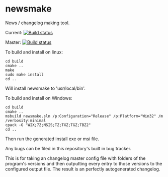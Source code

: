 # newsmake
News / changelog making tool.

Current: [![Build status](https://ci.appveyor.com/api/projects/status/h93bwvkrh8cfvgde?svg=true)](https://ci.appveyor.com/project/Elskom/newsmake)

Master: [![Build status](https://ci.appveyor.com/api/projects/status/h93bwvkrh8cfvgde/branch/master?svg=true)](https://ci.appveyor.com/project/Elskom/newsmake/branch/master)

To build and install on linux:

    cd build
    cmake ..
    make
    sudo make install
    cd ..

Will install newsmake to 'usr/local/bin'.

To build and install on Windows:

    cd build
    cmake ..
    msbuild newsmake.sln /p:Configuration="Release" /p:Platform="Win32" /m /verbosity:minimal
    cpack -G "WIX;7Z;NSIS;TZ;TXZ;TGZ;TBZ2"
    cd ..

Then run the generated install exe or msi file.

Any bugs can be filed in this repository's built in bug tracker.

This is for taking an changelog master config file with folders of
the program's versions and then outputting every entry to those
versions to the configured output file. The result is an perfectly
autogenerated changelog.
